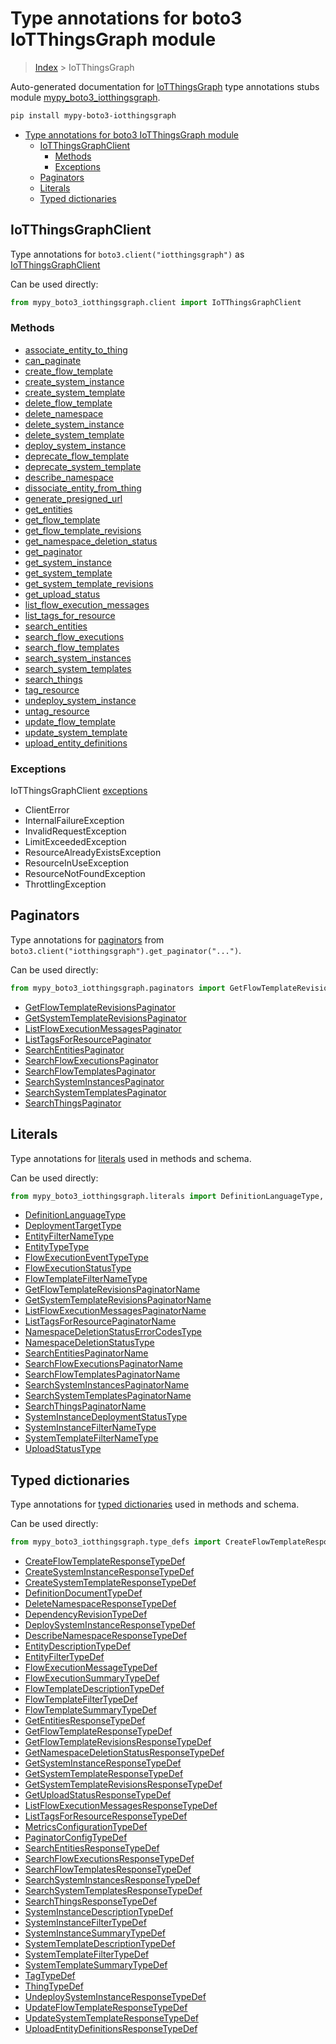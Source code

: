 # Type annotations for boto3 IoTThingsGraph module

> [Index](..) > IoTThingsGraph

Auto-generated documentation for
[IoTThingsGraph](https://boto3.amazonaws.com/v1/documentation/api/1.17.77/reference/services/iotthingsgraph.html#IoTThingsGraph)
type annotations stubs module
[mypy_boto3_iotthingsgraph](https://pypi.org/project/mypy-boto3-iotthingsgraph/).

```bash
pip install mypy-boto3-iotthingsgraph
```

- [Type annotations for boto3 IoTThingsGraph module](#type-annotations-for-boto3-iotthingsgraph-module)
  - [IoTThingsGraphClient](#iotthingsgraphclient)
    - [Methods](#methods)
    - [Exceptions](#exceptions)
  - [Paginators](#paginators)
  - [Literals](#literals)
  - [Typed dictionaries](#typed-dictionaries)

## IoTThingsGraphClient

Type annotations for `boto3.client("iotthingsgraph")` as
[IoTThingsGraphClient](./client.md)

Can be used directly:

```python
from mypy_boto3_iotthingsgraph.client import IoTThingsGraphClient
```

### Methods

- [associate_entity_to_thing](./client.md#associate_entity_to_thing)
- [can_paginate](./client.md#can_paginate)
- [create_flow_template](./client.md#create_flow_template)
- [create_system_instance](./client.md#create_system_instance)
- [create_system_template](./client.md#create_system_template)
- [delete_flow_template](./client.md#delete_flow_template)
- [delete_namespace](./client.md#delete_namespace)
- [delete_system_instance](./client.md#delete_system_instance)
- [delete_system_template](./client.md#delete_system_template)
- [deploy_system_instance](./client.md#deploy_system_instance)
- [deprecate_flow_template](./client.md#deprecate_flow_template)
- [deprecate_system_template](./client.md#deprecate_system_template)
- [describe_namespace](./client.md#describe_namespace)
- [dissociate_entity_from_thing](./client.md#dissociate_entity_from_thing)
- [generate_presigned_url](./client.md#generate_presigned_url)
- [get_entities](./client.md#get_entities)
- [get_flow_template](./client.md#get_flow_template)
- [get_flow_template_revisions](./client.md#get_flow_template_revisions)
- [get_namespace_deletion_status](./client.md#get_namespace_deletion_status)
- [get_paginator](./client.md#get_paginator)
- [get_system_instance](./client.md#get_system_instance)
- [get_system_template](./client.md#get_system_template)
- [get_system_template_revisions](./client.md#get_system_template_revisions)
- [get_upload_status](./client.md#get_upload_status)
- [list_flow_execution_messages](./client.md#list_flow_execution_messages)
- [list_tags_for_resource](./client.md#list_tags_for_resource)
- [search_entities](./client.md#search_entities)
- [search_flow_executions](./client.md#search_flow_executions)
- [search_flow_templates](./client.md#search_flow_templates)
- [search_system_instances](./client.md#search_system_instances)
- [search_system_templates](./client.md#search_system_templates)
- [search_things](./client.md#search_things)
- [tag_resource](./client.md#tag_resource)
- [undeploy_system_instance](./client.md#undeploy_system_instance)
- [untag_resource](./client.md#untag_resource)
- [update_flow_template](./client.md#update_flow_template)
- [update_system_template](./client.md#update_system_template)
- [upload_entity_definitions](./client.md#upload_entity_definitions)

### Exceptions

IoTThingsGraphClient [exceptions](./client.md#exceptions)

- ClientError
- InternalFailureException
- InvalidRequestException
- LimitExceededException
- ResourceAlreadyExistsException
- ResourceInUseException
- ResourceNotFoundException
- ThrottlingException

## Paginators

Type annotations for [paginators](./paginators.md) from
`boto3.client("iotthingsgraph").get_paginator("...")`.

Can be used directly:

```python
from mypy_boto3_iotthingsgraph.paginators import GetFlowTemplateRevisionsPaginator, ...
```

- [GetFlowTemplateRevisionsPaginator](./paginators.md#getflowtemplaterevisionspaginator)
- [GetSystemTemplateRevisionsPaginator](./paginators.md#getsystemtemplaterevisionspaginator)
- [ListFlowExecutionMessagesPaginator](./paginators.md#listflowexecutionmessagespaginator)
- [ListTagsForResourcePaginator](./paginators.md#listtagsforresourcepaginator)
- [SearchEntitiesPaginator](./paginators.md#searchentitiespaginator)
- [SearchFlowExecutionsPaginator](./paginators.md#searchflowexecutionspaginator)
- [SearchFlowTemplatesPaginator](./paginators.md#searchflowtemplatespaginator)
- [SearchSystemInstancesPaginator](./paginators.md#searchsysteminstancespaginator)
- [SearchSystemTemplatesPaginator](./paginators.md#searchsystemtemplatespaginator)
- [SearchThingsPaginator](./paginators.md#searchthingspaginator)

## Literals

Type annotations for [literals](./literals.md) used in methods and schema.

Can be used directly:

```python
from mypy_boto3_iotthingsgraph.literals import DefinitionLanguageType, ...
```

- [DefinitionLanguageType](./literals.md#definitionlanguagetype)
- [DeploymentTargetType](./literals.md#deploymenttargettype)
- [EntityFilterNameType](./literals.md#entityfilternametype)
- [EntityTypeType](./literals.md#entitytypetype)
- [FlowExecutionEventTypeType](./literals.md#flowexecutioneventtypetype)
- [FlowExecutionStatusType](./literals.md#flowexecutionstatustype)
- [FlowTemplateFilterNameType](./literals.md#flowtemplatefilternametype)
- [GetFlowTemplateRevisionsPaginatorName](./literals.md#getflowtemplaterevisionspaginatorname)
- [GetSystemTemplateRevisionsPaginatorName](./literals.md#getsystemtemplaterevisionspaginatorname)
- [ListFlowExecutionMessagesPaginatorName](./literals.md#listflowexecutionmessagespaginatorname)
- [ListTagsForResourcePaginatorName](./literals.md#listtagsforresourcepaginatorname)
- [NamespaceDeletionStatusErrorCodesType](./literals.md#namespacedeletionstatuserrorcodestype)
- [NamespaceDeletionStatusType](./literals.md#namespacedeletionstatustype)
- [SearchEntitiesPaginatorName](./literals.md#searchentitiespaginatorname)
- [SearchFlowExecutionsPaginatorName](./literals.md#searchflowexecutionspaginatorname)
- [SearchFlowTemplatesPaginatorName](./literals.md#searchflowtemplatespaginatorname)
- [SearchSystemInstancesPaginatorName](./literals.md#searchsysteminstancespaginatorname)
- [SearchSystemTemplatesPaginatorName](./literals.md#searchsystemtemplatespaginatorname)
- [SearchThingsPaginatorName](./literals.md#searchthingspaginatorname)
- [SystemInstanceDeploymentStatusType](./literals.md#systeminstancedeploymentstatustype)
- [SystemInstanceFilterNameType](./literals.md#systeminstancefilternametype)
- [SystemTemplateFilterNameType](./literals.md#systemtemplatefilternametype)
- [UploadStatusType](./literals.md#uploadstatustype)

## Typed dictionaries

Type annotations for [typed dictionaries](./type_defs.md) used in methods and
schema.

Can be used directly:

```python
from mypy_boto3_iotthingsgraph.type_defs import CreateFlowTemplateResponseTypeDef, ...
```

- [CreateFlowTemplateResponseTypeDef](./type_defs.md#createflowtemplateresponsetypedef)
- [CreateSystemInstanceResponseTypeDef](./type_defs.md#createsysteminstanceresponsetypedef)
- [CreateSystemTemplateResponseTypeDef](./type_defs.md#createsystemtemplateresponsetypedef)
- [DefinitionDocumentTypeDef](./type_defs.md#definitiondocumenttypedef)
- [DeleteNamespaceResponseTypeDef](./type_defs.md#deletenamespaceresponsetypedef)
- [DependencyRevisionTypeDef](./type_defs.md#dependencyrevisiontypedef)
- [DeploySystemInstanceResponseTypeDef](./type_defs.md#deploysysteminstanceresponsetypedef)
- [DescribeNamespaceResponseTypeDef](./type_defs.md#describenamespaceresponsetypedef)
- [EntityDescriptionTypeDef](./type_defs.md#entitydescriptiontypedef)
- [EntityFilterTypeDef](./type_defs.md#entityfiltertypedef)
- [FlowExecutionMessageTypeDef](./type_defs.md#flowexecutionmessagetypedef)
- [FlowExecutionSummaryTypeDef](./type_defs.md#flowexecutionsummarytypedef)
- [FlowTemplateDescriptionTypeDef](./type_defs.md#flowtemplatedescriptiontypedef)
- [FlowTemplateFilterTypeDef](./type_defs.md#flowtemplatefiltertypedef)
- [FlowTemplateSummaryTypeDef](./type_defs.md#flowtemplatesummarytypedef)
- [GetEntitiesResponseTypeDef](./type_defs.md#getentitiesresponsetypedef)
- [GetFlowTemplateResponseTypeDef](./type_defs.md#getflowtemplateresponsetypedef)
- [GetFlowTemplateRevisionsResponseTypeDef](./type_defs.md#getflowtemplaterevisionsresponsetypedef)
- [GetNamespaceDeletionStatusResponseTypeDef](./type_defs.md#getnamespacedeletionstatusresponsetypedef)
- [GetSystemInstanceResponseTypeDef](./type_defs.md#getsysteminstanceresponsetypedef)
- [GetSystemTemplateResponseTypeDef](./type_defs.md#getsystemtemplateresponsetypedef)
- [GetSystemTemplateRevisionsResponseTypeDef](./type_defs.md#getsystemtemplaterevisionsresponsetypedef)
- [GetUploadStatusResponseTypeDef](./type_defs.md#getuploadstatusresponsetypedef)
- [ListFlowExecutionMessagesResponseTypeDef](./type_defs.md#listflowexecutionmessagesresponsetypedef)
- [ListTagsForResourceResponseTypeDef](./type_defs.md#listtagsforresourceresponsetypedef)
- [MetricsConfigurationTypeDef](./type_defs.md#metricsconfigurationtypedef)
- [PaginatorConfigTypeDef](./type_defs.md#paginatorconfigtypedef)
- [SearchEntitiesResponseTypeDef](./type_defs.md#searchentitiesresponsetypedef)
- [SearchFlowExecutionsResponseTypeDef](./type_defs.md#searchflowexecutionsresponsetypedef)
- [SearchFlowTemplatesResponseTypeDef](./type_defs.md#searchflowtemplatesresponsetypedef)
- [SearchSystemInstancesResponseTypeDef](./type_defs.md#searchsysteminstancesresponsetypedef)
- [SearchSystemTemplatesResponseTypeDef](./type_defs.md#searchsystemtemplatesresponsetypedef)
- [SearchThingsResponseTypeDef](./type_defs.md#searchthingsresponsetypedef)
- [SystemInstanceDescriptionTypeDef](./type_defs.md#systeminstancedescriptiontypedef)
- [SystemInstanceFilterTypeDef](./type_defs.md#systeminstancefiltertypedef)
- [SystemInstanceSummaryTypeDef](./type_defs.md#systeminstancesummarytypedef)
- [SystemTemplateDescriptionTypeDef](./type_defs.md#systemtemplatedescriptiontypedef)
- [SystemTemplateFilterTypeDef](./type_defs.md#systemtemplatefiltertypedef)
- [SystemTemplateSummaryTypeDef](./type_defs.md#systemtemplatesummarytypedef)
- [TagTypeDef](./type_defs.md#tagtypedef)
- [ThingTypeDef](./type_defs.md#thingtypedef)
- [UndeploySystemInstanceResponseTypeDef](./type_defs.md#undeploysysteminstanceresponsetypedef)
- [UpdateFlowTemplateResponseTypeDef](./type_defs.md#updateflowtemplateresponsetypedef)
- [UpdateSystemTemplateResponseTypeDef](./type_defs.md#updatesystemtemplateresponsetypedef)
- [UploadEntityDefinitionsResponseTypeDef](./type_defs.md#uploadentitydefinitionsresponsetypedef)
